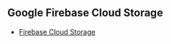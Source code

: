 ## Google Firebase Cloud Storage
- [Firebase Cloud Storage](https://cloud.google.com/storage/docs/reference/libraries#client-libraries-install-java)